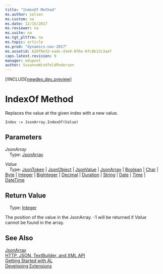 ```yaml
---
title: "IndexOf Method"
ms.author: solsen
ms.custom: na
ms.date: 12/15/2017
ms.reviewer: na
ms.suite: na
ms.tgt_pltfrm: na
ms.topic: article
ms.prod: "dynamics-nav-2017"
ms.assetid: 620f0e32-eadc-43e9-8f6e-8fc0b12c3aaf
caps.latest.revision: 9
manager: edupont
author: SusanneWindfeldPedersen
---
```


[!INCLUDE[newdev_dev_preview](../includes/newdev_dev_preview.md)]

# IndexOf Method
Replaces the value at the given index with a new value.

```
Index := JsonArray.IndexOf(Value)
```
## Parameters
*JsonArray*  
&emsp;Type: [JsonArray](jsonarray-class.md)

*Value*  
&emsp;Type: [JsonToken](jsontoken-class.md) | [JsonObject](jsonobject-class.md) | [JsonValue](jsonvalue-class.md) | [JsonArray](jsonarray-class.md) | [Boolean](/datatypes/devenv-boolean-data-type.md) | [Char](/datatypes/devenv-char-data-type.md) | [Byte](/datatypes/devenv-byte-data-type.md) | [Integer](/datatypes/devenv-integer-data-type.md) | [BigInteger](/datatypes/devenv-biginteger-data-type.md) | [Decimal](/datatypes/devenv-decimal-data-type.md) | [Duration](/datatypes/devenv-duration-data-type.md) | [String](/datatypes/devenv-text-data-type.md) | [Date](/datatypes/devenv-date-data-type.md) | [Time](/datatypes/devenv-time-data-type.md) | [DateTime](/datatypes/devenv-datetime-data-type.md)

## Return Value
&emsp;Type: [Integer](/datatypes/devenv-integer-data-type.md)

The position of the value in the JsonArray. -1 will be returned if *Value* cannot be found in the array.

## See Also
[JsonArray](jsonarray-class.md)  
[HTTP, JSON, TextBuilder, and XML API](../devenv-restapi-overview.md)  
[Getting Started with AL](../devenv-get-started.md)  
[Developing Extensions](../devenv-dev-overview.md)
